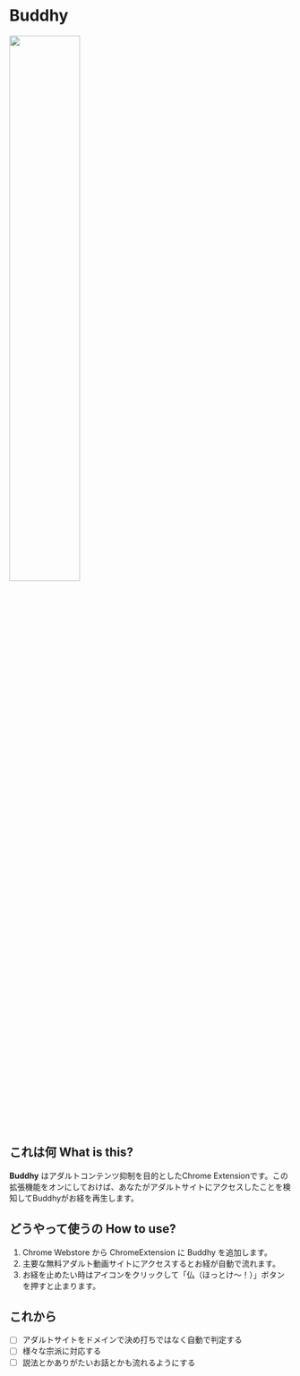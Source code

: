 # Buddhy

<img src="https://4.bp.blogspot.com/-nWEWqM2DgFc/VD3SPZAF3YI/AAAAAAAAoQk/ntIce7P-wek/s800/nigaoe_buddha.png" width="50%" height="50%">

## これは何 What is this?

**Buddhy** はアダルトコンテンツ抑制を目的としたChrome Extensionです。この拡張機能をオンにしておけば、あなたがアダルトサイトにアクセスしたことを検知してBuddhyがお経を再生します。

## どうやって使うの How to use?

1. Chrome Webstore から ChromeExtension に Buddhy を追加します。
2. 主要な無料アダルト動画サイトにアクセスするとお経が自動で流れます。
3. お経を止めたい時はアイコンをクリックして「仏（ほっとけ〜！）」ボタンを押すと止まります。

## これから

- [ ] アダルトサイトをドメインで決め打ちではなく自動で判定する
- [ ] 様々な宗派に対応する
- [ ] 説法とかありがたいお話とかも流れるようにする
